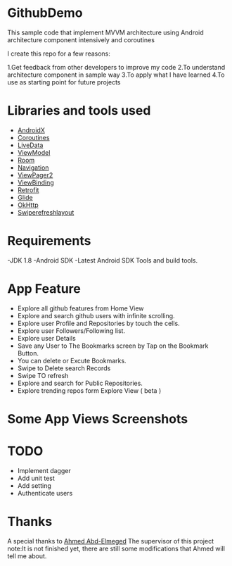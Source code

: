 # GithubDemo

This sample code that implement MVVM architecture using Android architecture component intensively and coroutines

I create this repo for a few reasons:

  1.Get feedback from other developers to improve my code
  2.To understand architecture component in sample way 
  3.To apply what I have learned
  4.To use as starting point for future projects

# Libraries and tools used
- [AndroidX](https://developer.android.com/jetpack/androidx)
- [Coroutines](https://developer.android.com/kotlin/coroutines)
- [LiveData](https://developer.android.com/topic/libraries/architecture/livedata.html)
- [ViewModel](https://developer.android.com/topic/libraries/architecture/viewmodel.html)
- [Room](https://developer.android.com/jetpack/androidx/releases/room)
- [Navigation](https://developer.android.com/guide/navigation)
- [ViewPager2](https://developer.android.com/jetpack/androidx/releases/viewpager2)
- [ViewBinding](https://developer.android.com/topic/libraries/view-binding)
- [Retrofit](http://square.github.io/retrofit/)
- [Glide](https://github.com/bumptech/glide)
- [OkHttp](http://square.github.io/okhttp/)
- [Swiperefreshlayout](https://developer.android.com/jetpack/androidx/releases/swiperefreshlayout)

# Requirements
-JDK 1.8
-Android SDK
-Latest Android SDK Tools and build tools.

# App Feature
- Explore all github features from Home View
- Explore and search github users with infinite scrolling.
- Explore user Profile and Repositories by touch the cells.
- Explore user Followers/Following list.
- Explore user Details
- Save any User to The Bookmarks screen by Tap on the Bookmark Button.
- You can delete or Excute Bookmarks.
- Swipe to Delete search Records
- Swipe TO refresh  
- Explore and search for Public Repositories.
- Explore trending repos form Explore View ( beta )

# Some App Views Screenshots

# TODO
- Implement dagger
- Add unit test
- Add setting
- Authenticate users

# Thanks
A special thanks to  [Ahmed Abd-Elmeged](https://github.com/Ahmed-Abdelmeged) The supervisor of this project
note:It is not finished yet, there are still some modifications that Ahmed will tell me about. 



